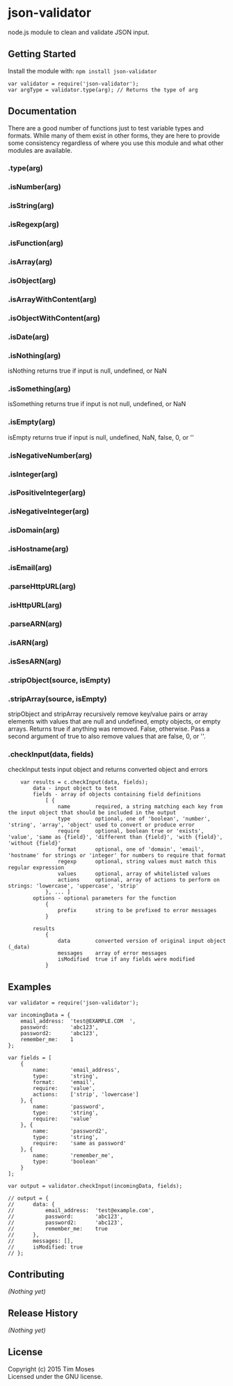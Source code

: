 # json-validator

node.js module to clean and validate JSON input.

## Getting Started
Install the module with: `npm install json-validator`

	var validator = require('json-validator');
	var argType = validator.type(arg); // Returns the type of arg

## Documentation
There are a good number of functions just to test variable types and formats. While many of them exist in other forms, they are here to provide some consistency regardless of where you use this module and what other modules are available.

### .type(arg)

### .isNumber(arg)

### .isString(arg)

### .isRegexp(arg)

### .isFunction(arg)

### .isArray(arg)

### .isObject(arg)

### .isArrayWithContent(arg)

### .isObjectWithContent(arg)

### .isDate(arg)

### .isNothing(arg)
isNothing returns true if input is null, undefined, or NaN

### .isSomething(arg)
isSomething returns true if input is not null, undefined, or NaN

### .isEmpty(arg)
isEmpty returns true if input is null, undefined, NaN, false, 0, or ''

### .isNegativeNumber(arg)

### .isInteger(arg)

### .isPositiveInteger(arg)

### .isNegativeInteger(arg)

### .isDomain(arg)

### .isHostname(arg)

### .isEmail(arg)

### .parseHttpURL(arg)

### .isHttpURL(arg)

### .parseARN(arg)

### .isARN(arg)

### .isSesARN(arg)

### .stripObject(source, isEmpty)

### .stripArray(source, isEmpty)
stripObject and stripArray recursively remove key/value pairs or array elements with values that are
	null and undefined, empty objects, or empty arrays. Returns true if anything was removed. False, otherwise.
	Pass a second argument of true to also remove values that are false, 0, or ''.

### .checkInput(data, fields)
checkInput tests input object and returns converted object and errors

		var results = c.checkInput(data, fields);
			data - input object to test
			fields - array of objects containing field definitions
				[ {
					name		required, a string matching each key from the input object that should be included in the output
					type		optional, one of 'boolean', 'number', 'string', 'array', 'object' used to convert or produce error
					require		optional, boolean true or 'exists', 'value', 'same as {field}', 'different than {field}', 'with {field}', 'without {field}'
					format		optional, one of 'domain', 'email', 'hostname' for strings or 'integer' for numbers to require that format
					regexp		optional, string values must match this regular expression
					values		optional, array of whitelisted values
					actions		optional, array of actions to perform on strings: 'lowercase', 'uppercase', 'strip'
				}, ... ]
			options - optional parameters for the function
				{
					prefix		string to be prefixed to error messages
				}

			results
				{
					data		converted version of original input object (_data)
					messages	array of error messages
					isModified	true if any fields were modified
				}

## Examples

	var validator = require('json-validator');
	
	var incomingData = {
		email_address:	'test@EXAMPLE.COM  ',
		password:		'abc123',
		password2:		'abc123',
		remember_me:	1
	};
	
	var fields = [
		{
			name:		'email_address',
			type:		'string',
			format:		'email',
			require:	'value',
			actions:	['strip', 'lowercase']
		}, {
			name:		'password',
			type:		'string',
			require:	'value'
		}, {
			name:		'password2',
			type:		'string',
			require:	'same as password'
		}, {
			name:		'remember_me',
			type:		'boolean'
		}
	];
	
	var output = validator.checkInput(incomingData, fields);
	
	// output = {
	//		data: {
	//			email_address:	'test@example.com',
	//			password:		'abc123',
	//			password2:		'abc123',
	//			remember_me:	true
	//		},
	//		messages: [],
	//		isModified: true
	// };
	

## Contributing
_(Nothing yet)_

## Release History
_(Nothing yet)_

## License
Copyright (c) 2015 Tim Moses  
Licensed under the GNU license.
